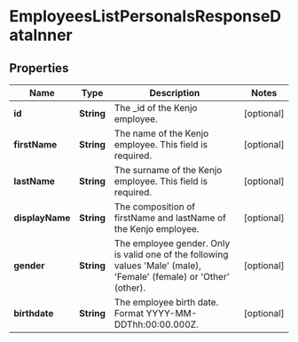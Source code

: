 

# EmployeesListPersonalsResponseDataInner


## Properties

| Name | Type | Description | Notes |
|------------ | ------------- | ------------- | -------------|
|**id** | **String** | The _id of the Kenjo employee. |  [optional] |
|**firstName** | **String** | The name of the Kenjo employee. This field is required. |  [optional] |
|**lastName** | **String** | The surname of the Kenjo employee. This field is required. |  [optional] |
|**displayName** | **String** | The composition of firstName and lastName of the Kenjo employee. |  [optional] |
|**gender** | **String** | The employee gender. Only is valid one of the following values &#39;Male&#39; (male), &#39;Female&#39; (female) or &#39;Other&#39; (other). |  [optional] |
|**birthdate** | **String** | The employee birth date. Format YYYY-MM-DDThh:00:00.000Z. |  [optional] |



